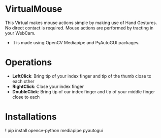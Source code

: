 # VirtualMouse
This Virtual makes mouse actions simple by making use of Hand Gestures. No direct contact is required. Mouse actions are performed by tracting in your WebCam.
- It is made using OpenCV Mediapipe and PyAutoGUI packages.
# Operations
- **LeftClick**: Bring tip of your index finger and tip of the thumb close to each other
- **RightClick**: Close your index finger
- **DoubleClick**: Bring tip of our index finger and tip of your middle finger close to each 

# Installations
! pip install opencv-python mediapipe pyautogui
